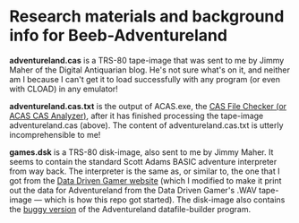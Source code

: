 # Research materials and background info for Beeb-Adventureland

**adventureland.cas** is a TRS-80 tape-image that was sent to me by Jimmy Maher of the Digital Antiquarian blog. He's not sure what's on it, and neither am I because I can't get it to load successfully with any program (or even with CLOAD) in any emulator!

**adventureland.cas.txt** is the output of ACAS.exe, the [CAS File Checker (or ACAS CAS Analyzer)](http://www.trs-80.com/wordpress/conversion-tape-utilities/), after it has finished processing the tape-image adventureland.cas (above). The content of adventureland.cas.txt is utterly incomprehensible to me!

**games.dsk** is a TRS-80 disk-image, also sent to me by Jimmy Maher. It seems to contain the standard Scott Adams BASIC adventure interpreter from way back. The interpreter is the same as, or similar to, the one that I got from the [Data Driven Gamer website](http://datadrivengamer.blogspot.com/2018/11/adventureland-introduction-to-trs-80.html) (which I modified to make it print out the data for Adventureland from the Data Driven Gamer's .WAV tape-image — which is how this repo got started). The disk-image also contains the [buggy version](https://github.com/ahope1/Beeb-Adventureland/issues/5#issue-689671276) of the Adventureland datafile-builder program.
